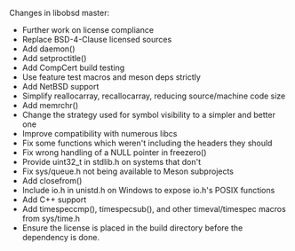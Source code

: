 Changes in libobsd master:

- Further work on license compliance
- Replace BSD-4-Clause licensed sources
- Add daemon()
- Add setproctitle()
- Add CompCert build testing
- Use feature test macros and meson deps strictly
- Add NetBSD support
- Simplify reallocarray, recallocarray, reducing source/machine code size
- Add memrchr()
- Change the strategy used for symbol visibility to a simpler and better one
- Improve compatibility with numerous libcs
- Fix some functions which weren't including the headers they should
- Fix wrong handling of a NULL pointer in freezero()
- Provide uint32_t in stdlib.h on systems that don't
- Fix sys/queue.h not being available to Meson subprojects
- Add closefrom()
- Include io.h in unistd.h on Windows to expose io.h's POSIX functions
- Add C++ support
- Add timespeccmp(), timespecsub(), and other timeval/timespec macros from
  sys/time.h
- Ensure the license is placed in the build directory before the dependency is
  done.
